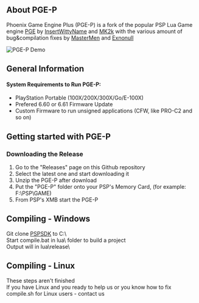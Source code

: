 ## About PGE-P
Phoenix Game Engine Plus (PGE-P) is a fork of the popular PSP Lua Game engine [PGE](https://github.com/KapLex/PGE) by [InsertWittyName](tias_dp@hotmail.com) and [MK2k](pge@mk2k.net) with the various amount of bug&compilation fixes by [MasterMen](https://github.com/MasterMenSilver) and [Exnonull](https://github.com/Exnonull)

![PGE-P Demo](https://user-images.githubusercontent.com/38983673/187067882-55c7727e-5ef4-40bd-a021-8f55a9ab8f69.png)

## General Information

#### System Requirements to Run PGE-P:
* PlayStation Portable (100X/200X/300X/Go/E-100X)
* Prefered 6.60 or 6.61 Firmware Update
* Custom Firmware to run unsigned applications (CFW, like PRO-C2 and so on)

## Getting started with PGE-P

### Downloading the Release
1. Go to the "Releases" page on this Github repository
2. Select the latest one and start downloading it
3. Unzip the PGE-P after download
4. Put the "PGE-P" folder onto your PSP's Memory Card, (for example: F:\PSP\GAME\)
5. From PSP's XMB start the PGE-P

## Compiling - Windows
Git clone [PSPSDK](https://github.com/Leave-Us-Alone/pspsdk) to C:\\\
Start compile.bat in lua\ folder to build a project\
Output will in lua\release\

## Compiling - Linux
These steps aren't finished\
If you have Linux and you ready to help us or you know how to fix compile.sh for Linux users - contact us 
